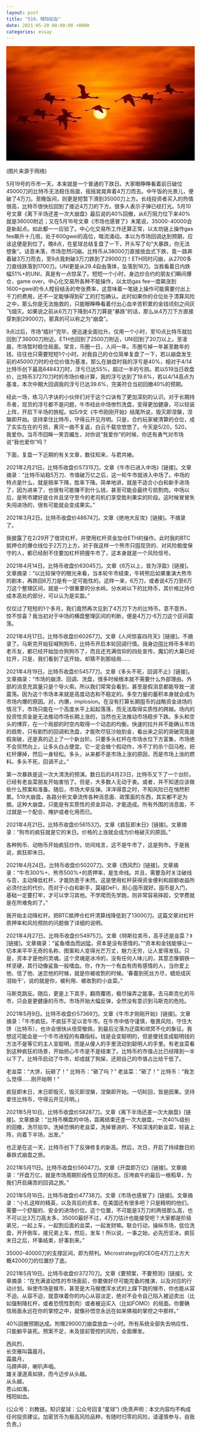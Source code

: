 ```yaml
---
layout: post
title: "519，残阳如血"
date: 2021-05-20 08:00:00 +0800
categories: essay
---
```


![](/images/2021/20210520.jpg)

(图片来源于网络)

5月19号的币市一天，本来就是一个普通的下跌日。大家眼睁睁看着前日破位45000刀的比特币无法稳住局面，摇摇晃晃奔着4万刀而去。中午饭的光景儿，便破了4万刀。至晚饭间，则更是短暂下滑到35000刀上方。长线投资者买入的热情很高，比特币很快拉回到了接近4万刀的下方。很多人表示子弹已经打光。5月10号文章《离下半场还差一次大崩盘》最后说的40%回撤，从6万阻力位下来40%就是36000附近；又在5月16号文章《市场也感冒了》末尾说，35000-40000会是新起点。如此都一一应验了。中心化交易所工作还算正常，以太坊链上操作gas fee飙升十几倍，处于600gwei的高位，暗流涌动。本以为市场回调达到预期，应该这便是到位了。晚8点，在星球总结复盘了一下，开头写了句“大暴跌，你无法想象”。话音未落，市场忽然闪崩。比特币从38000刀直接放血式下跌，竟一路奔着破3万刀而去，至9点竟刺破3万刀跌到了29000刀！ETH同时闪崩，从2700多刀直线跌落到1700刀。UNI更是从29.4自由落体，坠落到16刀。当我看着日内跌幅51%+的UNI，真是有一点惊呆了。短短一个小时，身边炒合约的朋友们瞬间爆仓，game over。中心化交易所各种不能操作，以太坊gas fee一度飙涨到1600+gwei的令人瞠目结舌的夸张费率，这意味着一笔链上操作可能需要付出上千刀的费用，还不一定能够得到矿工的打包确认。此时如果你的仓位处于清算风险之中，那么你是无法施救的，只能眼睁睁看着付出心血辛苦积累的金钱顷刻之间灰飞烟灭。如果说之前从6万刀下降到4万刀算是“暴跌”的话，那么从4万刀下方直接穿刺到29000刀，那真的可以称之为“崩盘”。

9点过后，市场“插针”完毕，便迅速全面拉升。仅用一个小时，至10点比特币就拉回到了36000刀附近。ETH也回到了2500刀附近，UNI回到了20刀以上。至凌晨，市场暂时稳住局面。常言，币圈一日，人间一年。币圈亏掉一年甚至数年的钱，往往也只需要短短1个小时。对我自己的仓位简单复盘了一下，若以崩盘发生前的45000刀时的仓位价值为基准，那么在崩盘时我的浮亏是40%，相对于4/14比特币创下最高64843刀时，浮亏已达55%，超过一半的亏损。若以519当日收盘价，比特币37270刀时的市场价格计算，我的浮亏达到了19.6%，若以4/14高点为基准，本次中期大回调我的浮亏已达39.6%，完美符合当初回撤40%的预期。

经此一场，练习八字诀的小伙伴们对于这个口诀有了更加深刻的认识。对于长期持币者，现货的浮亏都不是问题，牛市经此中场惨烈洗盘，变得更加健康，可以轻装上阵，开启下半场的旅程。如5/9文《牛市刚刚开始》结尾所说，毁灭即涅槃，涅槃即开始。坚持拿住比特币，守得云开见月明。只是，合约玩家被清算的仓位，成了实实在在的亏损，黄河一曲不复返，白云千载空悠悠了。今天是5/20，520，我爱你。当币市回眸一笑百媚生，对你说“我爱你”的时候，你还有勇气对市场说“我也爱你”吗？

下面，复盘一下近期的有关文章，数往知来，与君共飨。

2021年2月21日。比特币收盘价57315刀。文章《牛市已进入中场》[链接]。文章摘录：“比特币站稳5万刀、市值破万亿之后，这一轮牛市就进入中场了。中场的特点是什么，就是赔率下降，胜率下降。简单地讲，就是不适合小白和新手进场了，因为进来了，也很有可能赚不到什么钱，甚至可能会最终亏损割肉。中场以后，是熊市建好底仓并且坚守至今的老司机们享受胜利果实的阶段。这时候冒冒失失闯进场的，很有可能就会变成果实。”

2021年3月2日。比特币收盘价48674刀。文章《绝地大反攻》[链接]。不摘录了。

我披露了在2/29开了借贷杠杆，并使用杠杆资金加仓ETH的操作。此时我的BTC抵押仓的爆仓线位于2万刀上方。对于我这样一个熊市只囤现货的、对风险极度保守的人，都已经耐不住要加杠杆把握牛市了，这本身就是一个风险信号。

2021年4月14日。比特币收盘价63045刀。文章《6万以上，皆为浮盈》[链接]。文章摘录：“以比较保守的眼光来看，当本轮牛市结束，牛转熊后如果重演大熊市的剧本，再跌回6万刀是有一定可能性的。这样一来，6万刀，或者说4万刀至6万刀这个整理区间，就是一个很重要的分水岭。分水岭以下的比特币，其价格比持仓成本高处的部分，可以认为是实盈。”

仅仅过了短短的1个多月，我们竟然再次见到了4万刀下方的比特币。意不意外，惊不惊喜？我当初对于中场的横盘整理区间的判断，便是4万刀-6万刀这个区间震荡。

2021年4月17日。比特币收盘价60267刀。文章《人间惊喜四月天》[链接]。不摘录了。马斯克开始狂喊狗狗币，比特币开启本轮回调行情。我身边囤比特币多年的老币友，都已经开始加仓狗狗币了，而且还充满信仰的四处宣传。魔幻的大幕已经拉开，只是，我们看到了这开始，却猜不到那结局……

2021年4月19日。比特币收盘价54577刀。文章《多头不死，回调不止》[链接]。文章摘录：“市场的崩溃、回调、洗盘，很多时候根本就不需要什么外部理由。外部的消息充其量只是个导火索。所以我们常常会看到，甚至是假消息都能导致一波震荡。因为这个市场本来就是高度动态和不稳定的。多空力量的蓄积本身就会成为市场内爆的原因。对，内爆，implosion。在没有打算长期囤币的战略资金进场的情况下，市场只能在一个高度水平上起起落落，而无法取得实质性的跨越。场内的投资性资金是无法推动市场长期上涨的，当然也无法推动市场稳步下跌。多头和空头的博弈，在一个局部的时空内取得一个动态的均衡。快速的拉升并不能确认市场的趋势，只有剧烈的回调和洗盘，才能吹尽狂沙始到金，看出来之前的突破究竟是假突破，还是真的迈上了一个新台阶。只要多头杠杆在市场水位下方富集，市场绝不会贸然向上，让多头白占便宜。它一定会做个假动作，冷不丁的杀个回马枪，把杠杆爆掉，然后一身轻松。多头，从来都不是市场上涨的原因，而是市场上涨的燃料。多头不死，回调不止。”

第一次暴跌是这一次大清洗的预演。数日后的4月23日，比特币又下了一个台阶。已经有老韭菜朋友开始害怕了。但是，大多数人无动于衷。或者，并不知道应该做些什么预案和准备。随后，市场大举反弹。洋洋得意之时，不知风险已在悄然积累。519大崩盘，各路分析文章流传各种消息面、政策面的东西，其实都不足为据。这种大崩盘，只能是有实质性的资金异动，才能造成。所有外围的消息面，不过就是一个配合、掩护或者化用而已。

2021年4月21日。比特币收盘价56153刀。文章《疯狂即末日》[链接]。文章摘录：“狗市的疯狂就是它的末日。价格的上涨就会成为价格破灭的原因。”

各种狗币、动物币开始疯狂炒作。坊间戏言，这不是牛市了，这是狗市。于是我说，疯狂即末日。

2021年4月24日。比特币收盘价50207刀。文章《西风烈》[链接]。文章摘录：“牛市300%+、熊市500%+的质押率，是生命线。并且，需要及时关注破线与否，主动降低杠杆，才能防患于未然。这是使用杠杆获得资金便利和超额收益所必须付出的代价。而对于小白和新手，莫碰DeFi，耐心囤币就好。囤币是入门，基础一定要打牢，才可以学习其他。不学爬而先学跑，则非常容易摔跤，交学费就是在所难免的了。”

我开始主动降杠杆。把BTC抵押仓杠杆清算线降低到了13000刀。这篇文章对杠杆质押率和风险预防的问题做了详细的说明。

2021年4月27日。比特币收盘价54975刀。文章《特斯拉卖币，高手还是韭菜？》[链接]。文章摘录：“鲨鱼嗜血而凶猛。资本是没有感情的。”“资本和金钱能够让一切本来平平无奇的名称、图案和人变得光芒万丈，魅力无穷，让人爱得发狂。只是，资本才是他的灵魂。这个灵魂是冰冷的，没有任何人味儿的，其意志像钢铁一样坚硬，其行动像鲨鱼一般嗜血。你，作为一个有血有肉有感情的人，当你爱上他、信了他、迷恋他的时候，就是你被收割的时候。‘春蚕到死丝方尽，蜡炬成灰泪始干’，说的就是你，被利用、被收割的小韭菜。”

马斯克跳反。随后，更是上下其手，翻雨覆雨，极尽操弄之能事。去马斯克化的币市，只会是更健康的币市。市场开始大幅反弹，全然没有意识到马斯克的危险。

2021年5月9日。比特币收盘价57369刀。文章《牛市才刚刚开始》[链接]。文章摘录：「牛市疯狂。不疯狂不足以言牛市。在牛市中恪守谨慎，敬畏风险，守住大饼（比特币），也许会很快从倍受敬佩，到最后沦落为迂腐和顽冥不化的象征。我想这可能会是一个牛市进程的有趣指标。钱是会变聪明的，但是傻钱变成聪明钱的方法不是等它的主人变聪明，而是从傻人的手里流动到聪明人的手里。有老韭菜看到这种疯狂的场景，开始担心牛市是不是结束了。比特币的市值占比已经降到一半以下了。比特币启动了牛市，却成就了狗屎，还把自己的市值占比给干低了。

老韭菜：“大饼，玩砸了！”
比特币：“砸了吗？”
老韭菜：“砸了！”
比特币：“我怎么觉得……刚开始啊！”

疯狂即末日，末日即毁灭，毁灭即涅槃，涅槃即开始。一切轮回，皆是因果。坚持拿住比特币，守得云开见月明。」

2021年5月10日。比特币收盘价58287刀。文章《离下半场还差一次大崩盘》[链接]。文章摘录：“比特币横盘的中场，距离结束还差一次大崩盘，一次40%级别的回撤，洗尽铅华。洗掉恐惧的老韭菜，洗掉冒进的、不知深浅的新韭菜，轻装上阵，向着下半场，出发。”

也正是在这一天，比特币创下了反弹修复的新高。然后，次日，开启了持续数日的暴跌式崩盘之旅。

2021年5月11日。比特币收盘价56047刀。文章《开盘即万亿》[链接]。文章摘录：“开盘万亿，就是市场周期阶段性见顶的标志。压垮疯牛的最后一根稻草，为我们开启痛苦的回调之旅。”

2021年5月16日。比特币收盘价47738刀。文章《市场也感冒了》[链接]。文章摘录：“小扎这样的精英，以及背后的资本，在美国还有很多吧？只是精明的他们，需要一个舒服的、安全的进场价位。这个位置，不可能是3万刀的两倍那么高，也不可以比3万刀高太多，35000最好不过，4万刀估计也能接受吧？大家都是阶级弟兄，一起上车，一起割后面的韭菜，一起发财嘛。联合行动，操纵市场，低位洗盘，开开倒车，接兄弟上车，然后，发车！所以说，一事之始，必先历坚冰。疯狂末日之后，坏事结束，好事到来。”

35000-40000刀的支撑区间，即为预判。Microstrategy的CEO在4万刀上方大概42000刀的位置抄了底。

2021年5月19日。比特币收盘价37270刀。文章《要预案，不要预测》[链接]。文章摘录：“在充满波动性的市场面前，你要做好尽可能完备的推演，以及对应的行动计划。纵使市场是猴市，甚至是大马猴搅浑水式的上蹿下跳的猴市，你也能从容不迫。从容不迫，就意味着你的内心从容淡定，绝对不会令自己陷入被迫卖出（比如强制降杠杆，或者恐慌性割肉）或者被迫买入（比如FOMO）的局面。你要确信局面永远在你的掌控之中，就像孙悟空永远在如来佛祖的掌控之中那样。”

40%回撤预期达成。附赠29000刀崩盘放血一小时。所有系统全部失去响应性，只能躺平装死。预案不足，未及提前管控的风险，全面爆发。

西风烈，\
长空雁叫霜晨月。\
霜晨月，\
马蹄声碎，喇叭声咽。\
雄关漫道真如铁，而今迈步从头越。\
从头越，\
苍山如海，\
残阳如血。

(公众号：刘教链。知识星球：公众号回复“星球”)
(免责声明：本文内容均不构成任何投资建议。加密货币为极高风险品种，有随时归零的风险，请谨慎参与，自我负责。)

